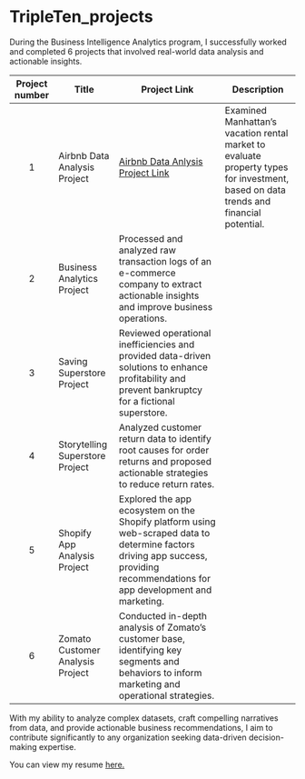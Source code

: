 # TripleTen_projects
During the Business Intelligence Analytics program, I successfully worked and completed 6 projects that involved real-world data analysis and actionable insights.

| Project number | Title | Project Link | Description | 
| :-----------: | ----------- |----------- |----------- |
| 1 |Airbnb Data Analysis Project |[Airbnb Data Anlysis Project Link](https://docs.google.com/spreadsheets/d/1IirTIK3Byh-ecQVcH5Oxc8gOhtsRo7A4B_Cm5dac9ts/edit?usp=sharing) |Examined Manhattan’s vacation rental market to evaluate property types for investment, based on data trends and financial potential.|
| 2 | Business Analytics Project | Processed and analyzed raw transaction logs of an e-commerce company to extract actionable insights and improve business operations. |
| 3 | Saving Superstore Project | Reviewed operational inefficiencies and provided data-driven solutions to enhance profitability and prevent bankruptcy for a fictional superstore. |
| 4 | Storytelling Superstore Project | Analyzed customer return data to identify root causes for order returns and proposed actionable strategies to reduce return rates. |
| 5 | Shopify App Analysis Project | Explored the app ecosystem on the Shopify platform using web-scraped data to determine factors driving app success, providing recommendations for app development and marketing. |
| 6 | Zomato Customer Analysis Project | Conducted in-depth analysis of Zomato’s customer base, identifying key segments and behaviors to inform marketing and operational strategies. |





With my ability to analyze complex datasets, craft compelling narratives from data, and provide actionable business recommendations, I aim to contribute significantly to any organization seeking data-driven decision-making expertise.</p><p align='left'> You can view my resume <a href='https://docs.google.com/document/d/1R1fwmORRjUdgGmcubdN8uXMAwGU0ZteH/edit?usp=drive_link&ouid=101366640990861334016&rtpof=true&sd=true ' target=_blank><u>here</u>.</a></p>

